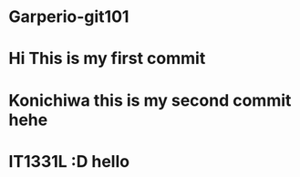 # Garperio-git101
# Hi This is my first commit
# Konichiwa this is my second commit hehe



# IT1331L :D hello